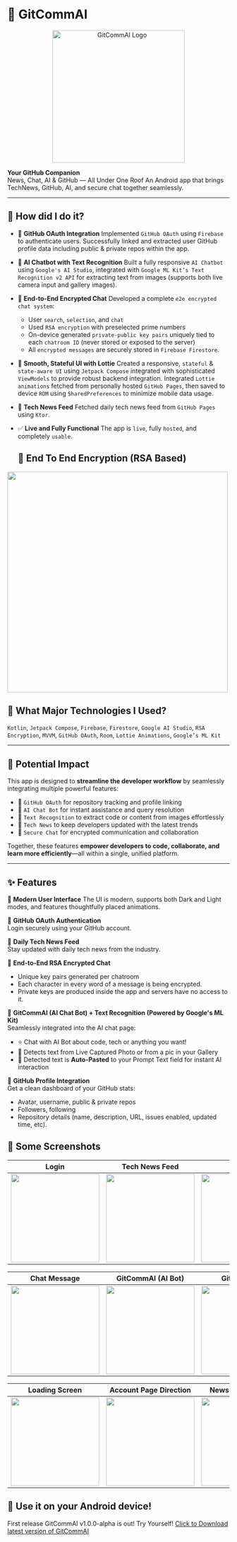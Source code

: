 # 🚀 GitCommAI

<div align="center">
  <img src="https://nilayg26.github.io/Animation/gitcommailogocompressed_11zon.jpg" alt="GitCommAI Logo" width="300"/>
</div>

**Your GitHub Companion**  
News, Chat, AI & GitHub — All Under One Roof
An Android app that brings TechNews, GitHub, AI, and secure chat together seamlessly.

---

## 🚀 How did I do it?

* 🔐 **GitHub OAuth Integration**
  Implemented `GitHub OAuth` using `Firebase` to authenticate users. Successfully linked and extracted user GitHub profile data including public & private repos within the app.

* 🤖 **AI Chatbot with Text Recognition**
  Built a fully responsive `AI Chatbot` using `Google's AI Studio`, integrated with `Google ML Kit’s Text Recognition v2 API` for extracting text from images (supports both live camera input and gallery images).

* 💬 **End-to-End Encrypted Chat**
  Developed a complete `e2e encrypted chat system`:

  * User `search`, `selection`, and `chat`
  * Used `RSA encryption` with preselected prime numbers
  * On-device generated `private-public key pairs` uniquely tied to each `chatroom ID` (never stored or exposed to the server)
  * All `encrypted messages` are securely stored in `Firebase Firestore`.

* 🎨 **Smooth, Stateful UI with Lottie**
  Created a responsive, `stateful` & `state-aware UI` using `Jetpack Compose` integrated with sophisticated `ViewModels` to provide robust backend integration.
  Integrated `Lottie animations` fetched from personally hosted `GitHub Pages`, then saved to device `ROM` using `SharedPreferences` to minimize mobile data usage.
* 📰 **Tech News Feed**
  Fetched daily tech news feed from `GitHub Pages` using `Ktor`.

* ✅ **Live and Fully Functional**
  The app is `live`, fully `hosted`, and completely `usable`.

  ## 💬 End To End Encryption (RSA Based) 
<img src="https://nilayg26.github.io/Animation/GitCommAISamplePics21.jpeg" width="500"/>


## 🚀 What Major Technologies I Used?  
`Kotlin`, `Jetpack Compose`, `Firebase`, `Firestore`, `Google AI Studio`, `RSA Encryption`, `MVVM`, `GitHub OAuth`, `Room`, `Lottie Animations`, `Google’s ML Kit`

---


## 🌟 Potential Impact

This app is designed to **streamline the developer workflow** by seamlessly integrating multiple powerful features:

* 🔗 `GitHub OAuth` for repository tracking and profile linking
* 🤖 `AI Chat Bot` for instant assistance and query resolution
* 🧠 `Text Recognition` to extract code or content from images effortlessly
* 📰 `Tech News` to keep developers updated with the latest trends
* 🔐 `Secure Chat` for encrypted communication and collaboration

Together, these features **empower developers to code, collaborate, and learn more efficiently**—all within a single, unified platform.

---

## ✨ Features
📱 **Modern User Interface**
The UI is modern, supports both Dark and Light modes, and features thoughtfully placed animations.

🔐 **GitHub OAuth Authentication**  
Login securely using your GitHub account.

📰 **Daily Tech News Feed**  
Stay updated with daily tech news from the industry.

💬 **End-to-End RSA Encrypted Chat**  
- Unique key pairs generated per chatroom  
- Each character in every word of a message is being encrypted.  
- Private keys are produced inside the app and servers have no access to it.  

📸 **GitCommAI (AI Chat Bot) + Text Recognition (Powered by Google's ML Kit)**  
Seamlessly integrated into the AI chat page:  
- ⭐️ Chat with AI Bot about code, tech or anything you want!
- 📸 Detects text from Live Captured Photo or from a pic in your Gallery
- 🔎 Detected text is **Auto-Pasted** to your Prompt Text field for instant AI interaction 

👤 **GitHub Profile Integration**  
Get a clean dashboard of your GitHub stats:  
- Avatar, username, public & private repos  
- Followers, following  
- Repository details (name, description, URL, issues enabled, updated time, etc).

## 📸 Some Screenshots

| Login | Tech News Feed | GitChat |
|--------|----------------|---------|
| <img src="https://nilayg26.github.io/Animation/GitCommAISamplePics01.jpeg" width="200"/> | <img src="https://nilayg26.github.io/Animation/GitCommAISamplePics20.jpeg" width="200"/> | <img src="https://nilayg26.github.io/Animation/GitCommAISamplePics14.jpeg" width="200"/> |

| Chat Message | GitCommAI (AI Bot) | GitHub Profile |
|---------------|---------------------|----------------|
| <img src="https://nilayg26.github.io/Animation/GitCommAISamplePics17.jpeg" width="200"/> | <img src="https://nilayg26.github.io/Animation/GitCommAISamplePics10.jpeg" width="200"/> | <img src="https://nilayg26.github.io/Animation/GitCommAISamplePics07.jpeg" width="200"/> |

| Loading Screen | Account Page Direction | News Page Direction |
|----------------|----------------|----------------|
| <img src="https://nilayg26.github.io/Animation/GitCommAISamplePics02.jpeg" width="200"/> | <img src="https://nilayg26.github.io/Animation/GitCommAISamplePics25.jpeg" width="200"/> | <img src="https://nilayg26.github.io/Animation/GitCommAISamplePics26.jpeg" width="200"/> |






## 🚀 Use it on your Android device!

First release GitCommAI v1.0.0-alpha is out! Try Yourself!
   [Click to Download latest version of GitCommAI](https://github.com/nilayg26/GitCommAI/releases/download/v1.0.0-alpha/gitcommai-v1.0.0alpha.apk)
  
